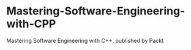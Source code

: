 # Mastering-Software-Engineering-with-CPP
Mastering Software Engineering with C++, published by Packt
